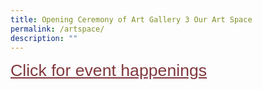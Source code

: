 ```yaml
---
title: Opening Ceremony of Art Gallery 3 Our Art Space
permalink: /artspace/
description: ""
---
```

<span style="font-size:20.0pt;font-family:Arial;color:blue"><a style="box-sizing: border-box; background-color: transparent; cursor: pointer; transition: all 0.25s ease-in-out 0s; color: rgb(128, 56, 61);" rel="noopener noreferrer" target="_blank" href="https://heyzine.com/flip-book/df2cb4a20b.html">Click for event happenings</a></span>